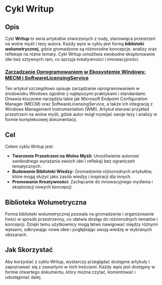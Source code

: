# Cykl Writup

## Opis

Cykl **Writup** to seria artykułów stworzonych z nudy, stanowiąca przestrzeń na wolne myśli i tezy autora. Każdy wpis w cyklu jest formą **biblioteki wolumetrycznej**, gdzie gromadzone są różnorodne koncepcje, analizy oraz refleksje na różne tematy. Cykl Writup umożliwia swobodne eksplorowanie idei bez sztywnych ram, co sprzyja kreatywności i innowacyjności.


### [Zarządzanie Oprogramowaniem w Ekosystemie Windows: MECM i SoftwareLicensingService](https://github.com/DonkeyJJLove/writeup/blob/writeup/kompleksowe_zarz%C4%85dzanie_oprogramowaniem_i_licencjami_w_%C5%9Brodowisku_windows_za_pomoc%C4%85_mecm_i_softwarelicensingservice.md)

Ten artykuł szczegółowo opisuje zarządzanie oprogramowaniem w środowisku Windows zgodnie z najlepszymi praktykami i standardami. Omawia kluczowe narzędzia takie jak Microsoft Endpoint Configuration Manager (MECM) oraz SoftwareLicensingService, a także ich integrację z Windows Management Instrumentation (WMI). Artykuł stanowi przykład przestrzeni na wolne myśli, gdzie autor mógł rozwijać swoje tezy i analizy w formie kompleksowej dokumentacji.

## Cel

Celem cyklu Writup jest:

- **Tworzenie Przestrzeni na Wolne Myśli:** Umożliwienie autorowi swobodnego wyrażania swoich idei i refleksji bez ograniczeń tematycznych.
- **Budowanie Biblioteki Wiedzy:** Gromadzenie różnorodnych artykułów, które mogą służyć jako zasób wiedzy i inspiracji dla innych.
- **Promowanie Kreatywności:** Zachęcanie do innowacyjnego myślenia i eksploracji nowych koncepcji.

## Biblioteka Wolumetryczna

Forma biblioteki wolumetrycznej pozwala na gromadzenie i organizowanie treści w sposób przestrzenny, co ułatwia dostęp do różnorodnych tematów i koncepcji. Dzięki temu użytkownicy mogą łatwo nawigować między różnymi wpisami, odkrywając nowe idee i pogłębiając swoją wiedzę w wybranych obszarach.

## Jak Skorzystać

Aby korzystać z cyklu Writup, wystarczy przeglądać dostępne artykuły i zapoznawać się z zawartymi w nich treściami. Każdy wpis jest dostępny w formie otwartego dokumentu, który można czytać, komentować i udostępniać dalej.

